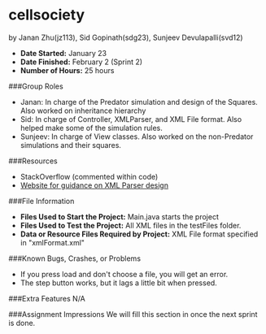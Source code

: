 cellsociety
===========

by Janan Zhu(jz113), Sid Gopinath(sdg23), Sunjeev Devulapalli(svd12)

* **Date Started:** January 23
* **Date Finished:** February 2 (Sprint 2)
* **Number of Hours:** 25 hours

###Group Roles
* Janan: In charge of the Predator simulation and design of the Squares. Also worked on inheritance hierarchy
* Sid: In charge of Controller, XMLParser, and XML File format. Also helped make some of the simulation rules.
* Sunjeev: In charge of View classes. Also worked on the non-Predator simulations and their squares.

###Resources
* StackOverflow (commented within code)
* [Website for guidance on XML Parser design](http://www.mkyong.com/java/how-to-read-xml-file-in-java-dom-parser/)

###File Information
* **Files Used to Start the Project:** Main.java starts the project
* **Files Used to Test the Project:** All XML files in the testFiles folder.
* **Data or Resource Files Required by Project:** XML File format specified in "xmlFormat.xml"

###Known Bugs, Crashes, or Problems
* If you press load and don't choose a file, you will get an error.
* The step button works, but it lags a little bit when pressed.

###Extra Features
N/A

###Assignment Impressions
We will fill this section in once the next sprint is done.

